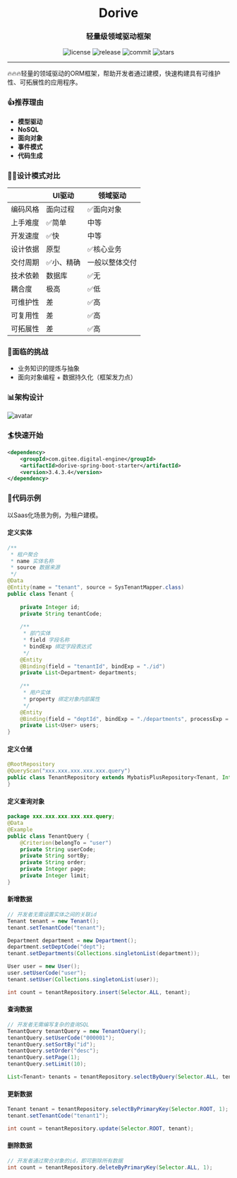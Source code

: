 <h1 align="center">Dorive</h1>
<h3 align="center">轻量级领域驱动框架</h3>
<p align="center">
  <img src="https://img.shields.io/github/license/chentaoah/dorive" alt="license">
  <img src="https://img.shields.io/github/v/release/chentaoah/dorive?display_name=tag&include_prereleases" alt="release">
  <img src="https://img.shields.io/github/commit-activity/y/chentaoah/dorive" alt="commit">
  <img src="https://img.shields.io/github/stars/chentaoah/dorive?color=%231890FF&style=flat-square" alt="stars">
</p>
<hr/>
🔥🔥🔥轻量的领域驱动的ORM框架，帮助开发者通过建模，快速构建具有可维护性、可拓展性的应用程序。

### 👍推荐理由

- **模型驱动**
- **NoSQL**
- **面向对象**
- **事件模式**
- **代码生成**

### 🤼‍♂️设计模式对比

|          | UI驱动    | 领域驱动       |
| -------- | --------- | -------------- |
| 编码风格 | 面向过程  | ✅面向对象      |
| 上手难度 | ✅简单     | 中等           |
| 开发速度 | ✅快       | 中等           |
| 设计依据 | 原型      | ✅核心业务      |
| 交付周期 | ✅小、精确 | 一般以整体交付 |
| 技术依赖 | 数据库    | ✅无            |
| 耦合度   | 极高      | ✅低            |
| 可维护性 | 差        | ✅高            |
| 可复用性 | 差        | ✅高            |
| 可拓展性 | 差        | ✅高            |

### 🤸面临的挑战

- 业务知识的提炼与抽象
- 面向对象编程 + 数据持久化（框架发力点）

### 📊架构设计

![avatar](https://gitee.com/digital-engine/dorive/raw/master/doc/img/framework.png)

### 🏄快速开始

```xml
<dependency>
    <groupId>com.gitee.digital-engine</groupId>
    <artifactId>dorive-spring-boot-starter</artifactId>
    <version>3.4.3.4</version>
</dependency>
```

### 🧡代码示例

以Saas化场景为例，为租户建模。

#### 定义实体

```java
/**
 * 租户聚合
 * name 实体名称
 * source 数据来源
 */
@Data
@Entity(name = "tenant", source = SysTenantMapper.class)
public class Tenant {
    
    private Integer id;
    private String tenantCode;
    
    /**
     * 部门实体
     * field 字段名称
     * bindExp 绑定字段表达式
     */
    @Entity
    @Binding(field = "tenantId", bindExp = "./id")
    private List<Department> departments;
    
    /**
     * 用户实体
     * property 绑定对象内部属性
     */
    @Entity
    @Binding(field = "deptId", bindExp = "./departments", processExp = "#val.![id]", bindField = "id")
    private List<User> users;
}
```

#### 定义仓储

```java
@RootRepository
@QueryScan("xxx.xxx.xxx.xxx.xxx.query")
public class TenantRepository extends MybatisPlusRepository<Tenant, Integer> {
}
```

#### 定义查询对象

```java
package xxx.xxx.xxx.xxx.xxx.query;
@Data
@Example
public class TenantQuery {
    @Criterion(belongTo = "user")
    private String userCode;
    private String sortBy;
    private String order;
    private Integer page;
    private Integer limit;
}
```

#### 新增数据

```java
// 开发者无需设置实体之间的关联id
Tenant tenant = new Tenant();
tenant.setTenantCode("tenant");

Department department = new Department();
department.setDeptCode("dept");
tenant.setDepartments(Collections.singletonList(department));

User user = new User();
user.setUserCode("user");
tenant.setUser(Collections.singletonList(user));

int count = tenantRepository.insert(Selector.ALL, tenant);
```

#### 查询数据

```java
// 开发者无需编写复杂的查询SQL
TenantQuery tenantQuery = new TenantQuery();
tenantQuery.setUserCode("000001");
tenantQuery.setSortBy("id");
tenantQuery.setOrder("desc");
tenantQuery.setPage(1);
tenantQuery.setLimit(10);

List<Tenant> tenants = tenantRepository.selectByQuery(Selector.ALL, tenantQuery);
```

#### 更新数据

```java
Tenant tenant = tenantRepository.selectByPrimaryKey(Selector.ROOT, 1);
tenant.setTenantCode("tenant1");

int count = tenantRepository.update(Selector.ROOT, tenant);
```

#### 删除数据

```java
// 开发者通过聚合对象的id，即可删除所有数据
int count = tenantRepository.deleteByPrimaryKey(Selector.ALL, 1);
```
